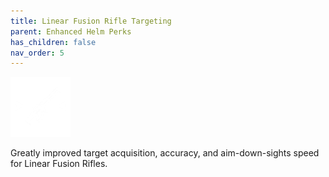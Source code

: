 ```yaml
---
title: Linear Fusion Rifle Targeting
parent: Enhanced Helm Perks
has_children: false
nav_order: 5
---
```


![](https://raw.githubusercontent.com/snowstormclan/Armor-Perks/master/images/Targeting/Linear%20Fusion.png)

Greatly improved target acquisition, accuracy, and aim-down-sights speed for Linear Fusion Rifles.
